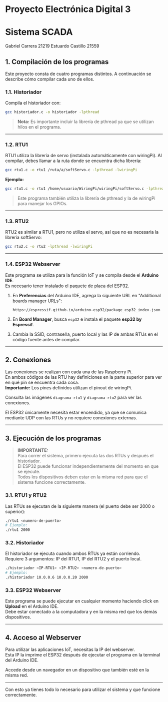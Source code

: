 # Proyecto Electrónica Digital 3
# Sistema SCADA 
Gabriel Carrera 21219
Estuardo Castillo 21559
## 1. Compilación de los programas

Este proyecto consta de cuatro programas distintos. A continuación se describe cómo compilar cada uno de ellos.

### 1.1. Historiador

Compila el historiador con:

```bash
gcc historiador.c -o historiador -lpthread
```

> **Nota:** Es importante incluir la librería de pthread ya que se utilizan hilos en el programa.

---

### 1.2. RTU1

RTU1 utiliza la librería de servo (instalada automáticamente con wiringPi). Al compilar, debes llamar a la ruta donde se encuentra dicha librería:

```bash
gcc rtu1.c -o rtu1 /ruta/a/softServo.c -lpthread -lwiringPi
```

**Ejemplo:**

```bash
gcc rtu1.c -o rtu1 /home/usuario/WiringPi/wiringPi/softServo.c -lpthread -lwiringPi
```

> Este programa también utiliza la librería de pthread y la de wiringPi para manejar los GPIOs.

---

### 1.3. RTU2

RTU2 es similar a RTU1, pero no utiliza el servo, así que no es necesaria la librería softServo:

```bash
gcc rtu2.c -o rtu2 -lpthread -lwiringPi
```

---

### 1.4. ESP32 Webserver

Este programa se utiliza para la función IoT y se compila desde el **Arduino IDE**.  
Es necesario tener instalado el paquete de placa del ESP32.

1. En **Preferencias** del Arduino IDE, agrega la siguiente URL en "Additional boards manager URLs":

    ```
    https://espressif.github.io/arduino-esp32/package_esp32_index.json
    ```

2. En **Board Manager**, busca `esp32` e instala el paquete **esp32 by Espressif**.

3. Cambia la SSID, contraseña, puerto local y las IP de ambas RTUs en el código fuente antes de compilar.

---

## 2. Conexiones

Las conexiones se realizan con cada una de las Raspberry Pi.  
En ambos códigos de las RTU hay definiciones en la parte superior para ver en qué pin se encuentra cada cosa.  
**Importante:** Los pines definidos utilizan el pinout de wiringPi.

Consulta las imágenes `diagrama-rtu1` y `diagrama-rtu2` para ver las conexiones.

El ESP32 únicamente necesita estar encendido, ya que se comunica mediante UDP con las RTUs y no requiere conexiones externas.

---

## 3. Ejecución de los programas

> **IMPORTANTE:**  
> Para correr el sistema, primero ejecuta las dos RTUs y después el historiador.  
> El ESP32 puede funcionar independientemente del momento en que se ejecute.  
> Todos los dispositivos deben estar en la misma red para que el sistema funcione correctamente.

### 3.1. RTU1 y RTU2

Las RTUs se ejecutan de la siguiente manera (el puerto debe ser 2000 o superior):

```bash
./rtu1 <numero-de-puerto>
# Ejemplo:
./rtu1 2000
```

### 3.2. Historiador

El historiador se ejecuta cuando ambos RTUs ya están corriendo.  
Requiere 3 argumentos: IP del RTU1, IP del RTU2 y el puerto local.

```bash
./historiador <IP-RTU1> <IP-RTU2> <numero-de-puerto>
# Ejemplo:
./historiador 10.0.0.6 10.0.0.20 2000
```

### 3.3. ESP32 Webserver

Este programa se puede ejecutar en cualquier momento haciendo click en **Upload** en el Arduino IDE.  
Debe estar conectado a la computadora y en la misma red que los demás dispositivos.

---

## 4. Acceso al Webserver

Para utilizar las aplicaciones IoT, necesitas la IP del webserver.  
Esta IP la imprime el ESP32 después de ejecutar el programa en la terminal del Arduino IDE.

Accede desde un navegador en un dispositivo que también esté en la misma red.

---

Con esto ya tienes todo lo necesario para utilizar el sistema y que funcione correctamente.
